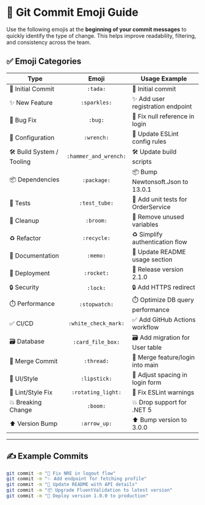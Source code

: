 # 🧾 Git Commit Emoji Guide

Use the following emojis at the **beginning of your commit messages** to quickly identify the type of change. This helps improve readability, filtering, and consistency across the team.

## ✅ Emoji Categories

| Type                      | Emoji | Usage Example |
|---------------------------|:-----:|-------------------------------|
| 🎉 Initial Commit         | `:tada:` | 🎉 Initial commit |
| ✨ New Feature             | `:sparkles:` | ✨ Add user registration endpoint |
| 🐛 Bug Fix                | `:bug:` | 🐛 Fix null reference in login |
| 🔧 Configuration          | `:wrench:` | 🔧 Update ESLint config rules |
| 🛠️ Build System / Tooling | `:hammer_and_wrench:` | 🛠️ Update build scripts |
| 📦 Dependencies           | `:package:` | 📦 Bump Newtonsoft.Json to 13.0.1 |
| 🧪 Tests                  | `:test_tube:` | 🧪 Add unit tests for OrderService |
| 🧹 Cleanup                | `:broom:` | 🧹 Remove unused variables |
| ♻️ Refactor               | `:recycle:` | ♻️ Simplify authentication flow |
| 📝 Documentation          | `:memo:` | 📝 Update README usage section |
| 🚀 Deployment             | `:rocket:` | 🚀 Release version 2.1.0 |
| 🔒 Security               | `:lock:` | 🔒 Add HTTPS redirect |
| ⏱️ Performance            | `:stopwatch:` | ⏱️ Optimize DB query performance |
| ✅ CI/CD                  | `:white_check_mark:` | ✅ Add GitHub Actions workflow |
| 🗃️ Database               | `:card_file_box:` | 🗃️ Add migration for User table |
| 🧵 Merge Commit           | `:thread:` | 🧵 Merge feature/login into main |
| 💄 UI/Style               | `:lipstick:` | 💄 Adjust spacing in login form |
| 🚨 Lint/Style Fix         | `:rotating_light:` | 🚨 Fix ESLint warnings |
| 💥 Breaking Change        | `:boom:` | 💥 Drop support for .NET 5 |
| ⬆️ Version Bump           | `:arrow_up:` | ⬆️ Bump version to 3.0.0 |

---

## ✍️ Example Commits

```bash
git commit -m "🐛 Fix NRE in logout flow"
git commit -m "✨ Add endpoint for fetching profile"
git commit -m "📝 Update README with API details"
git commit -m "📦 Upgrade FluentValidation to latest version"
git commit -m "🚀 Deploy version 1.0.0 to production"
